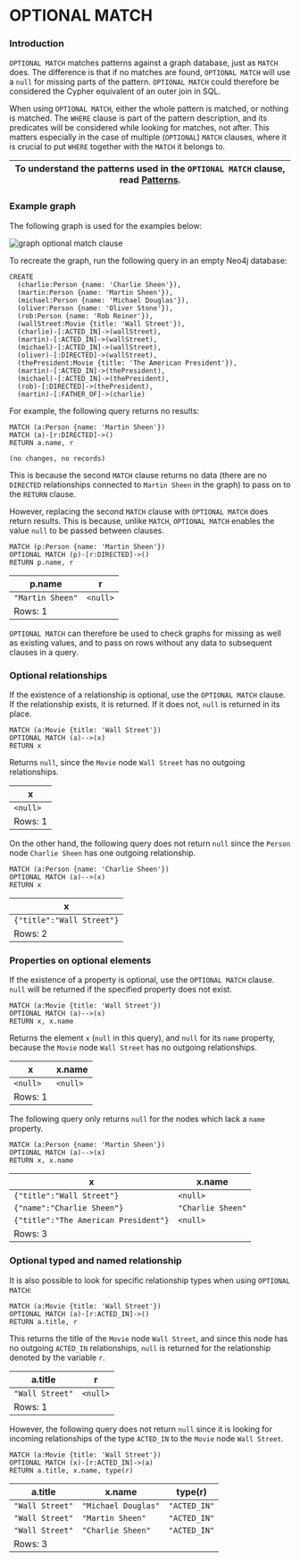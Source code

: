 # OPTIONAL MATCH

### Introduction <a href="#_introduction" id="_introduction"></a>

`OPTIONAL MATCH` matches patterns against a graph database, just as `MATCH` does. The difference is that if no matches are found, `OPTIONAL MATCH` will use a `null` for missing parts of the pattern. `OPTIONAL MATCH` could therefore be considered the Cypher equivalent of an outer join in SQL.

When using `OPTIONAL MATCH`, either the whole pattern is matched, or nothing is matched. The `WHERE` clause is part of the pattern description, and its predicates will be considered while looking for matches, not after. This matters especially in the case of multiple (`OPTIONAL`) `MATCH` clauses, where it is crucial to put `WHERE` together with the `MATCH` it belongs to.

| To understand the patterns used in the `OPTIONAL MATCH` clause, read [Patterns](https://neo4j.com/docs/cypher-manual/current/patterns/). |
| ---------------------------------------------------------------------------------------------------------------------------------------- |

### Example graph

The following graph is used for the examples below:

![graph optional match clause](https://neo4j.com/docs/cypher-manual/current/\_images/graph\_optional\_match\_clause.svg)

To recreate the graph, run the following query in an empty Neo4j database:

```cypher
CREATE
  (charlie:Person {name: 'Charlie Sheen'}),
  (martin:Person {name: 'Martin Sheen'}),
  (michael:Person {name: 'Michael Douglas'}),
  (oliver:Person {name: 'Oliver Stone'}),
  (rob:Person {name: 'Rob Reiner'}),
  (wallStreet:Movie {title: 'Wall Street'}),
  (charlie)-[:ACTED_IN]->(wallStreet),
  (martin)-[:ACTED_IN]->(wallStreet),
  (michael)-[:ACTED_IN]->(wallStreet),
  (oliver)-[:DIRECTED]->(wallStreet),
  (thePresident:Movie {title: 'The American President'}),
  (martin)-[:ACTED_IN]->(thePresident),
  (michael)-[:ACTED_IN]->(thePresident),
  (rob)-[:DIRECTED]->(thePresident),
  (martin)-[:FATHER_OF]->(charlie)
```

For example, the following query returns no results:

```cypher
MATCH (a:Person {name: 'Martin Sheen'})
MATCH (a)-[r:DIRECTED]->()
RETURN a.name, r
```

```result
(no changes, no records)
```

This is because the second `MATCH` clause returns no data (there are no `DIRECTED` relationships connected to `Martin Sheen` in the graph) to pass on to the `RETURN` clause.

However, replacing the second `MATCH` clause with `OPTIONAL MATCH` does return results. This is because, unlike `MATCH`, `OPTIONAL MATCH` enables the value `null` to be passed between clauses.

```cypher
MATCH (p:Person {name: 'Martin Sheen'})
OPTIONAL MATCH (p)-[r:DIRECTED]->()
RETURN p.name, r
```



| p.name           | r        |
| ---------------- | -------- |
| `"Martin Sheen"` | `<null>` |
| Rows: 1          |          |

`OPTIONAL MATCH` can therefore be used to check graphs for missing as well as existing values, and to pass on rows without any data to subsequent clauses in a query.

### Optional relationships

If the existence of a relationship is optional, use the `OPTIONAL MATCH` clause. If the relationship exists, it is returned. If it does not, `null` is returned in its place.

```cypher
MATCH (a:Movie {title: 'Wall Street'})
OPTIONAL MATCH (a)-->(x)
RETURN x
```

Returns `null`, since the `Movie` node `Wall Street` has no outgoing relationships.

| x        |
| -------- |
| `<null>` |
| Rows: 1  |

On the other hand, the following query does not return `null` since the `Person` node `Charlie Sheen` has one outgoing relationship.

```cypher
MATCH (a:Person {name: 'Charlie Sheen'})
OPTIONAL MATCH (a)-->(x)
RETURN x
```

| x                         |
| ------------------------- |
| `{"title":"Wall Street"}` |
| Rows: 2                   |

### Properties on optional elements

If the existence of a property is optional, use the `OPTIONAL MATCH` clause. `null` will be returned if the specified property does not exist.

```cypher
MATCH (a:Movie {title: 'Wall Street'})
OPTIONAL MATCH (a)-->(x)
RETURN x, x.name
```

Returns the element `x` (`null` in this query), and `null` for its `name` property, because the `Movie` node `Wall Street` has no outgoing relationships.

| x        | x.name   |
| -------- | -------- |
| `<null>` | `<null>` |
| Rows: 1  |          |

The following query only returns `null` for the nodes which lack a `name` property.

```cypher
MATCH (a:Person {name: 'Martin Sheen'})
OPTIONAL MATCH (a)-->(x)
RETURN x, x.name
```

| x                                    | x.name            |
| ------------------------------------ | ----------------- |
| `{"title":"Wall Street"}`            | `<null>`          |
| `{"name":"Charlie Sheen"}`           | `"Charlie Sheen"` |
| `{"title":"The American President"}` | `<null>`          |
| Rows: 3                              |                   |

### Optional typed and named relationship

It is also possible to look for specific relationship types when using `OPTIONAL MATCH`:

```cypher
MATCH (a:Movie {title: 'Wall Street'})
OPTIONAL MATCH (a)-[r:ACTED_IN]->()
RETURN a.title, r
```

This returns the title of the `Movie` node `Wall Street`, and since this node has no outgoing `ACTED_IN` relationships, `null` is returned for the relationship denoted by the variable `r`.

| a.title         | r        |
| --------------- | -------- |
| `"Wall Street"` | `<null>` |
| Rows: 1         |          |

However, the following query does not return `null` since it is looking for incoming relationships of the type `ACTED_IN` to the `Movie` node `Wall Street`.

```cypher
MATCH (a:Movie {title: 'Wall Street'})
OPTIONAL MATCH (x)-[r:ACTED_IN]->(a)
RETURN a.title, x.name, type(r)
```

| a.title         | x.name              | type(r)      |
| --------------- | ------------------- | ------------ |
| `"Wall Street"` | `"Michael Douglas"` | `"ACTED_IN"` |
| `"Wall Street"` | `"Martin Sheen"`    | `"ACTED_IN"` |
| `"Wall Street"` | `"Charlie Sheen"`   | `"ACTED_IN"` |
| Rows: 3         |                     |              |
